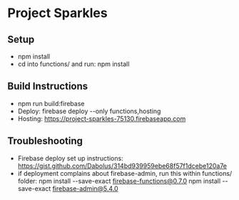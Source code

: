 # Project Sparkles
## Setup
- npm install
- cd into functions/ and run: npm install

## Build Instructions
- npm run build:firebase
- Deploy: firebase deploy --only functions,hosting
- Hosting: https://project-sparkles-75130.firebaseapp.com

## Troubleshooting
- Firebase deploy set up instructions: https://gist.github.com/Dabolus/314bd939959ebe68f57f1dcebe120a7e
- if deployment complains about firebase-admin, run  this within functions/ folder: npm install --save-exact firebase-functions@0.7.0 npm install --save-exact firebase-admin@5.4.0